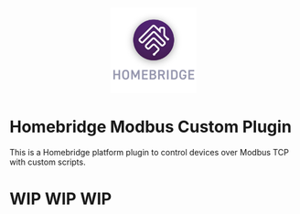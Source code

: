 
<p align="center">

<img src="https://github.com/homebridge/branding/raw/master/logos/homebridge-wordmark-logo-vertical.png" width="150">

</p>


# Homebridge Modbus Custom Plugin

This is a Homebridge platform plugin to control devices over Modbus TCP with custom scripts.

# WIP WIP WIP


